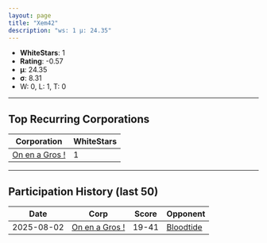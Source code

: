 ```yaml
---
layout: page
title: "Xem42"
description: "ws: 1 μ: 24.35"
---
```

- **WhiteStars**: 1
- **Rating**: -0.57
- **μ**: 24.35  
- **σ**: 8.31
- W: 0, L: 1, T: 0

---

## Top Recurring Corporations

| Corporation | WhiteStars |
| --- | --- |
| [On en a Gros \!](https://ws.tsl.rocks/corp/eee919ee67cd5b7eb62548219cd7981660ab85d08ab0fe23b83f1849ca6cf8c6/) | 1 |

---

## Participation History (last 50)

| Date | Corp | Score | Opponent |
| --- | --- | --- | --- |
| 2025-08-02 | [On en a Gros \!](https://ws.tsl.rocks/corp/eee919ee67cd5b7eb62548219cd7981660ab85d08ab0fe23b83f1849ca6cf8c6/) | 19-41 | [Bloodtide](https://ws.tsl.rocks/corp/45a33569cb3d53981db18893d92ddeaebd1f7bbc027226150f2c848f336f1905/) |